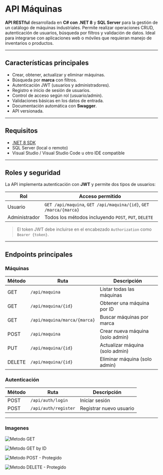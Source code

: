 #  API Máquinas

**API RESTful** desarrollada en **C# con .NET 8** y **SQL Server** para la gestión de un catálogo de máquinas industriales. Permite realizar operaciones CRUD, autenticación de usuarios, búsqueda por filtros y validación de datos. Ideal para integrarse con aplicaciones web o móviles que requieran manejo de inventarios o productos.

---

##  Características principales

-  Crear, obtener, actualizar y eliminar máquinas.
-  Búsqueda por **marca** con filtros.
-  Autenticación JWT (usuarios y administradores).
-  Registro e inicio de sesión de usuarios.
-  Control de acceso según rol (usuario/admin).
-  Validaciones básicas en los datos de entrada.
-  Documentación automática con **Swagger**.
-  API versionada.

---

##  Requisitos

- [.NET 8 SDK](https://dotnet.microsoft.com/en-us/download)
- SQL Server (local o remoto)
- Visual Studio / Visual Studio Code u otro IDE compatible

---

##  Roles y seguridad

La API implementa autenticación con **JWT** y permite dos tipos de usuarios:

| Rol         | Acceso permitido                                             |
|-------------|--------------------------------------------------------------|
| Usuario     | `GET /api/maquina`, `GET /api/maquina/{id}`, `GET /marca/{marca}` |
| Administrador | Todos los métodos incluyendo `POST`, `PUT`, `DELETE` |

> El token JWT debe incluirse en el encabezado `Authorization` como `Bearer {token}`.

---

##  Endpoints principales

###  Máquinas

| Método | Ruta                               | Descripción                         |
|--------|------------------------------------|-------------------------------------|
| GET    | `/api/maquina`                    | Listar todas las máquinas           |
| GET    | `/api/maquina/{id}`               | Obtener una máquina por ID          |
| GET    | `/api/maquina/marca/{marca}`      | Buscar máquinas por marca           |
| POST   | `/api/maquina`                    | Crear nueva máquina (solo admin)    |
| PUT    | `/api/maquina/{id}`               | Actualizar máquina (solo admin)     |
| DELETE | `/api/maquina/{id}`               | Eliminar máquina (solo admin)       |

###  Autenticación

| Método | Ruta              | Descripción                   |
|--------|-------------------|-------------------------------|
| POST   | `/api/auth/login` | Iniciar sesión                |
| POST   | `/api/auth/register` | Registrar nuevo usuario     |

---

### Imagenes

![Metodo GET ](https://imgur.com/o3SdRfA)

![Metodo GET by ID ](https://imgur.com/NGh81YD)

![Metodo POST - Protegido ](https://imgur.com/Iswp3zS)

![Metodo DELETE - Protegido ](https://imgur.com/b2Y0VXJ)




